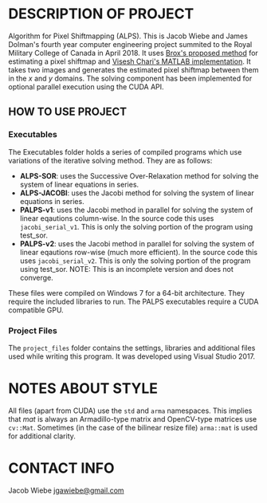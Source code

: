 # DESCRIPTION OF PROJECT
Algorithm for Pixel Shiftmapping (ALPS). This is Jacob Wiebe and James Dolman's fourth year computer engineering project summited to the Royal Military College of Canada in April 2018. It uses [Brox's proposed method](http://www.mia.uni-saarland.de/Publications/brox-eccv04-of.pdf) for estimating a pixel shiftmap and [Visesh Chari's MATLAB implementation](https://www.mathworks.com/matlabcentral/fileexchange/17500-high-accuracy-optical-flow). It takes two images and generates the estimated pixel shiftmap between them in the *x* and *y* domains. The solving component has been implemented for optional parallel execution using the CUDA API.

## HOW TO USE PROJECT

### Executables
The Executables folder holds a series of compiled programs which use variations of the iterative solving method. They are as follows:
* **ALPS-SOR**: uses the Successive Over-Relaxation method for solving the system of linear equations in series.
* **ALPS-JACOBI**: uses the Jacobi method for solving the system of linear equations in series.
* **PALPS-v1**: uses the Jacobi method in parallel for solving the system of linear eqautions column-wise. In the source code this uses `jacobi_serial_v1`. This is only the solving portion of the program using test_sor.
* **PALPS-v2**: uses the Jacobi method in parallel for solving the system of linear eqautions row-wise (much more efficient). In the source code this uses `jacobi_serial_v2`. This is only the solving portion of the program using test_sor. NOTE: This is an incomplete version and does not converge.

These files were compiled on Windows 7 for a 64-bit architecture. They require the included libraries to run. The PALPS executables require a CUDA compatible GPU.

### Project Files
The `project_files` folder contains the settings, libraries and additional files used while writing this program. It was developed using Visual Studio 2017.

# NOTES ABOUT STYLE
All files (apart from CUDA) use the `std` and `arma` namespaces. This implies that *mat* is always an Armadillo-type matrix and OpenCV-type matrices use `cv::Mat`. Sometimes (in the case of the bilinear resize file) `arma::mat` is used for additional clarity.

# CONTACT INFO
Jacob Wiebe jgawiebe@gmail.com

